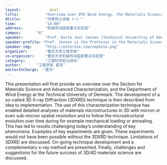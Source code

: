 ```yaml
---
layout: 			post
title:       	  "Overview over DTU Wind Energy, the Materials Science Section and Characterization in 3D by synchrotron X-rays"
dtitle:      	  "丹麦院士讲座（一）"
time: 		  	  "15:00"
address:	  	  "机械传动国家重点实验室"
campus:	  	  "A"
speaker:	   	  "Prof. Dorte Juul Jensen (Technical Univertsiy of Denmark,  Denark)"
speaker-profile: "Prof. Jensen is the Professor in the Materials Science and Advanced Characterization Section, Department of Wind Energy, Technical University of Denmark. She received her Ph.D. degree from the Technical University of Denmark and Risø National Laboratory in 1980. Then she worked in Risø National Laboratory and got promoted to Professor in 2012. She currently serves as the head of Section “Materials Science and Advanced Characterization”, Department of Wind Energy, DTU."
speaker-img:	  "http://externie.com/nophoto.png"
organizer:		  "重庆大学工程学部"
co-organizer:	  "重庆大学机械传动国家重点实验室"
category:		  "工程科学前沿讲坛"
author:		  "工程学部 夏天"
editorInCharge:  "夏天"
---
```

This presentation will first provide an overview over the Section for Materials Science and Advanced Characterization, and the Department of Wind Energy at the Technical University of Denmark. The development of a so-called 3D X-ray Diffraction (3DXRD) technique is then described from idea to implementation. The use of this characterization technique has enabled detailed analyses of materials microstructures in 3D with micron or even sub-micron spatial resolution and to follow the microstructural evolution over time during for example mechanical loading or annealing. This has led to results challenging today’s understanding of key phenomena. Examples of key experiments are given. These experiments would not have been possible without the 3DXRD technique. Limitations of 3DXRD are discussed. On-going technique development and a complementary x-ray method are presented. Finally, challenges and suggestions for the future success of 3D/4D materials science are discussed.
